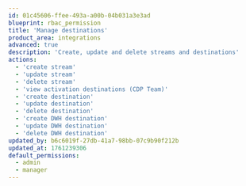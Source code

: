 ```yaml
---
id: 01c45606-ffee-493a-a00b-04b031a3e3ad
blueprint: rbac_permission
title: 'Manage destinations'
product_area: integrations
advanced: true
description: 'Create, update and delete streams and destinations'
actions:
  - 'create stream'
  - 'update stream'
  - 'delete stream'
  - 'view activation destinations (CDP Team)'
  - 'create destination'
  - 'update destination'
  - 'delete destination'
  - 'create DWH destination'
  - 'update DWH destination'
  - 'delete DWH destination'
updated_by: b6c6019f-27db-41a7-98bb-07c9b90f212b
updated_at: 1761239306
default_permissions:
  - admin
  - manager
---
```

